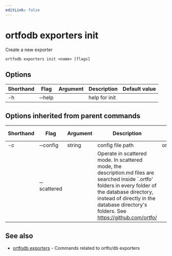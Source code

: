 ```yaml
---
editLink: false
---
```


# ortfodb exporters init

Create a new exporter

```
ortfodb exporters init <name> [flags]
```

## Options

| Shorthand | Flag | Argument | Description | Default value |
| --- | --- | --- | --- | --- |
| -h | &dash;&dash;help | | help for init 

## Options inherited from parent commands

| Shorthand | Flag | Argument | Description | Default value |
| --- | --- | --- | --- | --- |
| -c | &dash;&dash;config | string | config file path | ortfodb.yaml
| | &dash;&dash;scattered | | Operate in scattered mode. In scattered mode, the description.md files are searched inside `.ortfo' folders in every folder of the database directory, instead of directly in the database directory's folders. See https://github.com/ortfo/ 

## See also

* [ortfodb exporters](exporters.md)	 - Commands related to ortfo/db exporters

